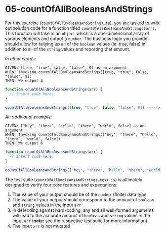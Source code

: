 # 05-countOfAllBooleansAndStrings

For this exercise (`countOfAllBooleansAndStrings.js`), you are tasked to write out solution code for a function titled `countOfAllBooleansAndStrings(arr)`. This function will take in an `object` which is a one-dimensional array of various elements and output a `number`. The business logic you provide should allow for tallying up all of the `boolean` values (ie: true, false) in addition to all of the `string` values and reporting that amount.

_In other words_:

```
GIVEN: [true, "true", false, "false", 9] as an argument
WHEN: Invoking countOfAllBooleansAndStrings([true, "true", false, "false", 9])
THEN: We output 4
```

```js
function countOfAllBooleansAndStrings(arr) {
  // Insert code here;
}

countOfAllBooleansAndStrings([true, "true", false, "false", 9]) -----> 4;
```

_An additional example_:

```
GIVEN: ["hey", "there", "hello", "there", "world", false] as an argument
WHEN: Invoking countOfAllBooleansAndStrings(["hey", "there", "hello", "there", "world", false])
THEN: We output 6
```

```js
function countOfAllBooleansAndStrings(arr) {
  // Insert code here;
}

countOfAllBooleansAndStrings(["hey", "there", "hello", "there", "world", false]) -----> 6;
```

The test suite (`countOfAllBooleansAndStrings.test.js`) is ultimately designed to verify four core features and expectations:

1) The value of your output should be of the `number` (finite) data type 
2) The value of your output should correspond to the amount of `boolean` and `string` values in the input `arr`
3) In defending against hard-coding, any and all well-formed arguments will lead to the accurate amount of `boolean` and `string` values in the input `arr` (**note**: see the respective test suite for more information)
4) The input `arr` is not mutated